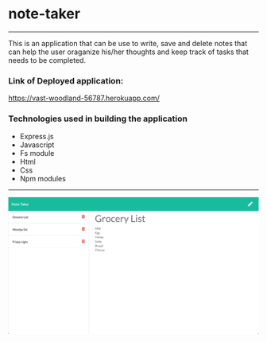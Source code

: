 # note-taker
___
This is an application that can be use to write, save and delete notes that can help 
the user oraganize his/her thoughts and keep track of tasks that needs to be completed.

### Link of Deployed application: 

https://vast-woodland-56787.herokuapp.com/

### Technologies used in building the application

* Express.js
* Javascript
* Fs module
* Html
* Css
* Npm modules
___

<img src="images/note.png">
